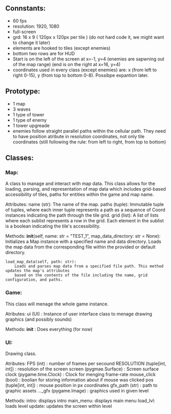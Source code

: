 ## Connstants:
- 60 fps
- resolution: 1920, 1080
- full-screen
- grd: 16 x 9 ( 120px x 120px per tile ) (do not hard code it, we might want to change it later)
- elements are hooked to tiles (except enemies)
- bottom two rows are for HUD
- Start is on the left of the screen at x=-1, y=4 (enemies are sapwning out of the map range) (end is on the right at x=16, y=4)
- coordinates used in every class (except enemies) are: x (from left to right 0-15), y (from top to bottom 0-8). Possibpe expantion later.

## Prototype:
 - 1 map
 - 3 waves
 - 1 type of tower
 - 1 type of enemy
 - 1 tower upgreade
 - enemies follow straight parallel paths within the cellular path. They need to have position atribute in resolution coordinates, not only tile coordinates (still following the rule: from left to right, from top to bottom)


## Classes:

### Map:
A class to manage and interact with map data. This class allows for 
the loading, parsing, and representation of map data which includes grid-based accessibility of tiles, 
paths for entities within the game and map name.

Attributes:
    name (str): The name of the map.
    paths (tuple): Immutable tuple of tuples, where each inner tuple represents a path
                    as a sequence of Coord instances indicating the path through the tile grid.
    grid (list): A list of lists where each sublist represents a row in the grid.
                    Each element in the sublist is a boolean indicating the tile's accessibility.

Methods:
    __init__(self, name: str = "TEST_1", map_data_directory: str = None):
        Initializes a Map instance with a specified name and data directory. Loads the map data from the
        corresponding file within the provided or default directory.

    load_map_data(self, path: str):
        Loads and parses map data from a specified file path. This method updates the map's attributes
        based on the contents of the file including the name, grid configuration, and paths.

### Game:
This class will menage the whole game instance.

Atributes:
    ui (UI) : Instance of user interface class to menage drawing graphics (and possibly sounds)

Methods:
    __init__ :
        Does everything (for now)

### UI:
Drawing class.

Atributes:
    FPS (int) : number of frames per secound
    RESOLUTION (tuple[int, int]) : resolution of the screen
    screen (pygmae.Surface) : Screen surface
    clock (pygame.time.Clock) : Clock for menging frame-rate
    mouse_click (bool) : boolian for storing information about if mouse was clicked
    pos (tuple[int, int]) : mouse position in px coordinates 
    gfx_path (str) : path to graphic assets
    ..._gfx (pygame.Image) : graphics used in given level

Methods:
    intro:
        displays intro
    main_menu:
        displays main menu
    load_lvl:
        loads level
    update:
        updates the screen within level
